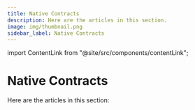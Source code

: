 ```yaml
---
title: Native Contracts
description: Here are the articles in this section.
image: img/thumbnail.png
sidebar_label: Native Contracts
---
```


import ContentLink from "@site/src/components/contentLink";

# Native Contracts

Here are the articles in this section:

<div className="content-container">
<ContentLink title="The Attention Game" link="./the-attention-game"/>
<ContentLink title="The task Contract" link="./the-task-contract"/>
</div>
